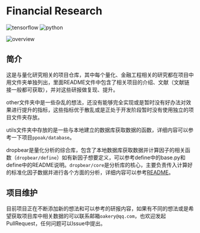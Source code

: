 # Financial Research

![tensorflow](https://img.shields.io/badge/TensorFlow-FF6F00?style=for-the-badge&logo=tensorflow&logoColor=white) ![python](https://img.shields.io/badge/Python-FFD43B?style=for-the-badge&logo=python&logoColor=blue)

![overview](https://activity-graph.herokuapp.com/graph?username=ppoak&theme=minimal)

## 简介

这是与量化研究相关的项目仓库，其中每个量化、金融工程相关的研究都在项目中用文件夹单独列出，里面README文件中包含了相关项目的介绍、文献（文献链接一般都可获取），并对这些研报做复现、提升。

other文件夹中是一些杂乱的想法，还没有能够完全实现或是暂时没有好办法对效果进行提升的指标，这些指标优于散乱或是正处于开发阶段暂时没有使用独立的项目文件夹存放。

utils文件夹中存放的是一些与本地建立的数据库获取数据的函数，详细内容可以参考一下项目`ppoak/database`。

dropbear是量化分析的综合库，包含了本地数据库获取数据并计算因子的相关函数（`dropbear/define`）如有新因子想要定义，可以参考define中的base.py和define中的README说明。`dropbear/core`是分析库的核心，主要负责传入计算好的标准化因子数据并进行各个方面的分析，详细内容可以参考[README](./dropbear/README.md)。

## 项目维护

目前项目正在不断添加新的想法和可以参考的研报内容，如果有不同的想法或是希望获取项目库中相关数据的可以联系邮箱`oakery@qq.com`，也欢迎发起PullRequest，任何问题可以Issue中提出。

